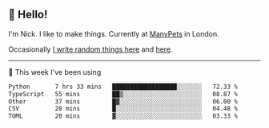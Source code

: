 ## 👋 Hello! 

I'm Nick. I like to make things. Currently at [ManyPets](https://manypets.com) in London.

Occasionally [I write random things here](https://nicksnell.com) and [here](https://twitter.com/nicksnell).

-------

🚀 This week I've been using

<!--START_SECTION:waka-->

```txt
Python       7 hrs 33 mins   ██████████████████░░░░░░░   72.33 %
TypeScript   55 mins         ██▒░░░░░░░░░░░░░░░░░░░░░░   08.87 %
Other        37 mins         █▓░░░░░░░░░░░░░░░░░░░░░░░   06.00 %
CSV          28 mins         █░░░░░░░░░░░░░░░░░░░░░░░░   04.48 %
TOML         20 mins         ▓░░░░░░░░░░░░░░░░░░░░░░░░   03.33 %
```

<!--END_SECTION:waka-->
